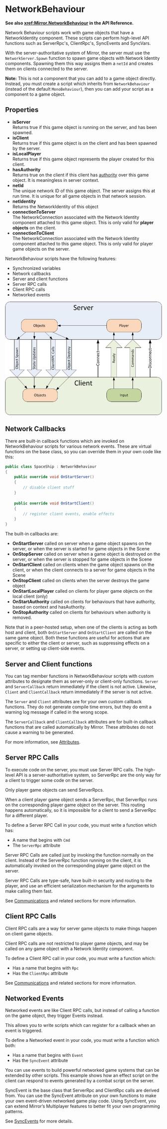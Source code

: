 # NetworkBehaviour

**See also <xref:Mirror.NetworkBehaviour> in the API Reference.**

Network Behaviour scripts work with game objects that have a NetworkIdentity component. These scripts can perform high-level API functions such as ServerRpc's, ClientRpc's, SyncEvents and SyncVars.

With the server-authoritative system of Mirror, the server must use the `NetworkServer.Spawn` function to spawn game objects with Network Identity components. Spawning them this way assigns them a `netId` and creates them on clients connected to the server.

**Note:** This is not a component that you can add to a game object directly. Instead, you must create a script which inherits from `NetworkBehaviour` (instead of the default `MonoBehaviour`), then you can add your script as a component to a game object.

## Properties
-   **isServer**  
    Returns true if this game object is running on the server, and has been spawned.
-   **isClient**  
    Returns true if this game object is on the client and has been spawned by the server.
-   **isLocalPlayer**  
    Returns true if this game object represents the player created for this client.
-   **hasAuthority**  
    Returns true on the client if this client has [authority](Authority.md) over this game object. It is meaningless in server context.
-   **netId**  
    The unique network ID of this game object. The server assigns this at run time. It is unique for all game objects in that network session.
-   **netIdentity**  
    Returns the NetworkIdentity of this object
-   **connectionToServer**  
    The NetworkConnection associated with the Network Identity component attached to this game object. This is only valid for **player objects** on the client.
-   **connectionToClient**  
    The NetworkConnection associated with the Network Identity component attached to this game object. This is only valid for player game objects on the server.

NetworkBehaviour scripts have the following features:
-   Synchronized variables
-   Network callbacks
-   Server and client functions
-   Server RPC calls
-   Client RPC calls
-   Networked events

![Data Flow Graph](UNetDirections.jpg)

## Network Callbacks

There are built-in callback functions which are invoked on NetworkBehaviour scripts for various network events. These are virtual functions on the base class, so you can override them in your own code like this:

```cs
public class SpaceShip : NetworkBehaviour
{
    public override void OnStartServer()
    {
        // disable client stuff
    }

    public override void OnStartClient()
    {
        // register client events, enable effects
    }
}
```

The built-in callbacks are:
-   **OnStartServer** called on server when a game object spawns on the server, or when the server is started for game objects in the Scene
-   **OnStopServer** called on server when a game object is destroyed on the server, or when the server is stopped for game objects in the Scene
-   **OnStartClient** called on clients when the game object spawns on the client, or when the client connects to a server for game objects in the Scene
-   **OnStopClient** called on clients when the server destroys the game object
-   **OnStartLocalPlayer** called on clients for player game objects on the local client (only)
-   **OnStartAuthority** called on clients for behaviours that have authority, based on context and hasAuthority.
-   **OnStopAuthority** called on clients for behaviours when authority is removed.

Note that in a peer-hosted setup, when one of the clients is acting as both host and client, both `OnStartServer` and `OnStartClient` are called on the same game object. Both these functions are useful for actions that are specific to either the client or server, such as suppressing effects on a server, or setting up client-side events.

## Server and Client functions

You can tag member functions in NetworkBehaviour scripts with custom attributes to designate them as server-only or client-only functions. `Server` and `ServerCallback` return immediately if the client is not active. Likewise, `Client` and `ClientCallback` return immediately if the server is not active.

The `Server` and `Client` attributes are for your own custom callback functions. They do not generate compile time errors, but they do emit a warning log message if called in the wrong scope.

The `ServerCallback` and `ClientCallback` attributes are for built-in callback functions that are called automatically by Mirror. These attributes do not cause a warning to be generated.

For more information, see [Attributes](Attributes.md).

## Server RPC Calls

To execute code on the server, you must use Server RPC calls. The high-level API is a server-authoritative system, so ServerRpc are the only way for a client to trigger some code on the server.

Only player game objects can send ServerRpcs.

When a client player game object sends a ServerRpc, that ServerRpc runs on the corresponding player game object on the server. This routing happens automatically, so it is impossible for a client to send a ServerRpc for a different player.

To define a Server RPC Call in your code, you must write a function which has:
-   A name that begins with `Cmd`
-   The `ServerRpc` attribute

Server RPC Calls are called just by invoking the function normally on the client. Instead of the ServerRpc function running on the client, it is automatically invoked on the corresponding player game object on the server.

Server RPC Calls are type-safe, have built-in security and routing to the player, and use an efficient serialization mechanism for the arguments to make calling them fast.

See [Communications](Communications/index.md) and related sections for more information.

## Client RPC Calls

Client RPC calls are a way for server game objects to make things happen on client game objects.

Client RPC calls are not restricted to player game objects, and may be called on any game object with a Network Identity component.

To define a Client RPC call in your code, you must write a function which:
-   Has a name that begins with `Rpc`
-   Has the `ClientRpc` attribute

See [Communications](Communications/index.md) and related sections for more information.

## Networked Events

Networked events are like Client RPC calls, but instead of calling a function on the game object, they trigger Events instead.

This allows you to write scripts which can register for a callback when an event is triggered.

To define a Networked event in your code, you must write a function which both:
-   Has a name that begins with `Event`
-   Has the `SyncEvent` attribute

You can use events to build powerful networked game systems that can be extended by other scripts. This example shows how an effect script on the client can respond to events generated by a combat script on the server.

SyncEvent is the base class that ServerRpc and ClientRpc calls are derived from. You can use the SyncEvent attribute on your own functions to make your own event-driven networked game play code. Using SyncEvent, you can extend Mirror’s Multiplayer features to better fit your own programming patterns.

See [SyncEvents](Sync/SyncEvent.md) for more details.
